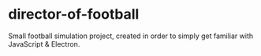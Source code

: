 # director-of-football
Small football simulation project, created in order to simply get familiar with JavaScript &amp; Electron.

